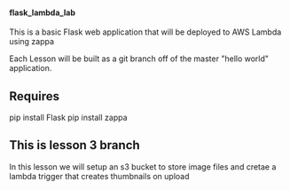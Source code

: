 #### flask_lambda_lab

This is a basic Flask web application that will be deployed to AWS Lambda using zappa

Each Lesson will be built as a git branch off of the master "hello world" application.

## Requires
pip install Flask
pip install zappa

## This is lesson 3 branch

In this lesson we will setup an s3 bucket to store image files and 
cretae a lambda trigger that creates thumbnails on upload

